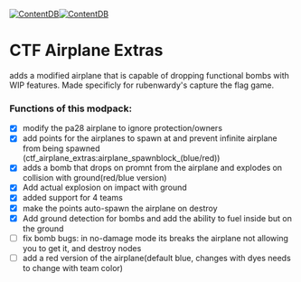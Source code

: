 [![ContentDB](https://content.minetest.net/packages/pl608/ctf_airplane_extras/shields/title/)](https://content.minetest.net/packages/pl608/ctf_airplane_extras/)[![ContentDB](https://content.minetest.net/packages/pl608/ctf_airplane_extras/shields/downloads/)](https://content.minetest.net/packages/pl608/ctf_airplane_extras/)
# CTF Airplane Extras 
adds a modified airplane that is capable of dropping functional bombs with WIP features. Made specificly for rubenwardy's capture the flag game.
### Functions of this modpack:
 - [x]   modify the pa28 airplane to ignore protection/owners
 - [x]   add points for the airplanes to spawn at and prevent infinite airplane from being spawned (ctf_airplane_extras:airplane_spawnblock_(blue/red)) 
 - [x]   adds a bomb that drops on promnt from the airplane and explodes on collision with ground(red/blue version)
 - [x]   Add actual explosion on impact with ground
 - [x]   added support for 4 teams
 - [x]   make the points auto-spawn the airplane on destroy
 - [x]   Add ground detection for bombs and add the ability to fuel inside but on the ground
 - [ ]   fix bomb bugs: in no-damage mode its breaks the airplane not allowing you to get it, and destroy nodes
 - [ ]   add a red version of the airplane(default blue, changes with dyes needs to change with team color)